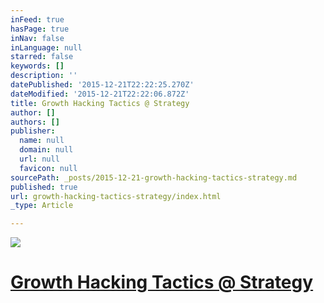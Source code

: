 ```yaml
---
inFeed: true
hasPage: true
inNav: false
inLanguage: null
starred: false
keywords: []
description: ''
datePublished: '2015-12-21T22:22:25.270Z'
dateModified: '2015-12-21T22:22:06.872Z'
title: Growth Hacking Tactics @ Strategy
author: []
authors: []
publisher:
  name: null
  domain: null
  url: null
  favicon: null
sourcePath: _posts/2015-12-21-growth-hacking-tactics-strategy.md
published: true
url: growth-hacking-tactics-strategy/index.html
_type: Article

---
```

![](https://the-grid-user-content.s3-us-west-2.amazonaws.com/c2c07630-b9e6-4f6a-aa6b-5e684a53f8fa.jpg)

# [Growth Hacking Tactics @ Strategy][0]

[0]: http://www.heavybit.com/library/video/2013-03-19-ivan-kirigin